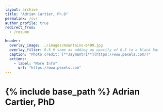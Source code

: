```yaml
---
layout: archive
title: "Adrian Cartier, Ph.D"
permalink: /cv/
author_profile: true
redirect_from:
  - /resume

header:
  overlay_image: ../images/mountains-6499.jpg
  overlay_filter: 0.5 # same as adding an opacity of 0.5 to a black background
  caption: "Photo credit: [**Jaymantri**](https://www.pexels.com/)"
  actions:
    - label: "More Info"
      url: "https://www.pexels.com"
---
```


{% include base_path %}
Adrian Cartier, PhD
============

